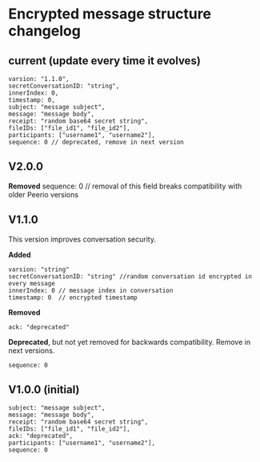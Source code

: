 # Encrypted message structure changelog


## current (update every time it evolves)

```
varsion: "1.1.0",
secretConversationID: "string",
innerIndex: 0,
timestamp: 0,
subject: "message subject",
message: "message body",
receipt: "random base64 secret string",
fileIDs: ["file_id1", "file_id2"],
participants: ["username1", "username2"],
sequence: 0 // deprecated, remove in next version
```


## V2.0.0

**Removed**
sequence: 0 // removal of this field breaks compatibility with older Peerio versions 

## V1.1.0
This version improves conversation security.

**Added**
```
varsion: "string"
secretConversationID: "string" //random conversation id encrypted in every message
innerIndex: 0 // message index in conversation
timestamp: 0  // encrypted timestamp
```

**Removed**
```
ack: "deprecated"
```

**Deprecated**, but not yet removed for backwards compatibility. Remove in next versions.
```
sequence: 0  
```

## V1.0.0 (initial)

```
subject: "message subject",
message: "message body",
receipt: "random base64 secret string",
fileIDs: ["file_id1", "file_id2"],
ack: "deprecated",
participants: ["username1", "username2"],
sequence: 0 
```

